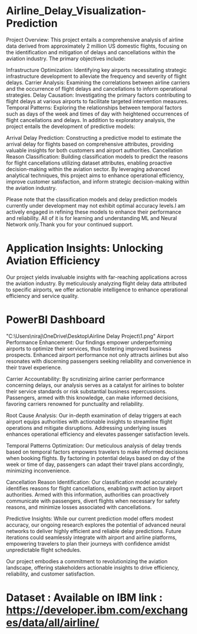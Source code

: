 # Airline_Delay_Visualization-Prediction
Project Overview:
This project entails a comprehensive analysis of airline data derived from approximately 2 million US domestic flights, focusing on the identification and mitigation of delays and cancellations within the aviation industry. The primary objectives include:

Infrastructure Optimization: Identifying key airports necessitating strategic infrastructure development to alleviate the frequency and severity of flight delays.
Carrier Analysis: Examining the correlations between airline carriers and the occurrence of flight delays and cancellations to inform operational strategies.
Delay Causation: Investigating the primary factors contributing to flight delays at various airports to facilitate targeted intervention measures.
Temporal Patterns: Exploring the relationships between temporal factors such as days of the week and times of day with heightened occurrences of flight cancellations and delays.
In addition to exploratory analysis, the project entails the development of predictive models:

Arrival Delay Prediction: Constructing a predictive model to estimate the arrival delay for flights based on comprehensive attributes, providing valuable insights for both customers and airport authorities.
Cancellation Reason Classification: Building classification models to predict the reasons for flight cancellations utilizing dataset attributes, enabling proactive decision-making within the aviation sector.
By leveraging advanced analytical techniques, this project aims to enhance operational efficiency, improve customer satisfaction, and inform strategic decision-making within the aviation industry.

Please note that the classification models and delay prediction models currently under development may not exhibit optimal accuracy levels.I am actively engaged in refining these models to enhance their performance and reliability. All of it is for learning and understanding ML and Neural Network only.Thank you for your continued support.

# Application Insights: Unlocking Aviation Efficiency

Our project yields invaluable insights with far-reaching applications across the aviation industry. By meticulously analyzing flight delay data attributed to specific airports, we offer actionable intelligence to enhance operational efficiency and service quality.

# PowerBI Dashboard
"C:\Users\niraj\OneDrive\Desktop\Airline Delay Project\1.png"
Airport Performance Enhancement: Our findings empower underperforming airports to optimize their services, thus fostering improved business prospects. Enhanced airport performance not only attracts airlines but also resonates with discerning passengers seeking reliability and convenience in their travel experience.

Carrier Accountability: By scrutinizing airline carrier performance concerning delays, our analysis serves as a catalyst for airlines to bolster their service standards or risk substantial business repercussions. Passengers, armed with this knowledge, can make informed decisions, favoring carriers renowned for punctuality and reliability.

Root Cause Analysis: Our in-depth examination of delay triggers at each airport equips authorities with actionable insights to streamline flight operations and mitigate disruptions. Addressing underlying issues enhances operational efficiency and elevates passenger satisfaction levels.

Temporal Patterns Optimization: Our meticulous analysis of delay trends based on temporal factors empowers travelers to make informed decisions when booking flights. By factoring in potential delays based on day of the week or time of day, passengers can adapt their travel plans accordingly, minimizing inconvenience.

Cancellation Reason Identification: Our classification model accurately identifies reasons for flight cancellations, enabling swift action by airport authorities. Armed with this information, authorities can proactively communicate with passengers, divert flights when necessary for safety reasons, and minimize losses associated with cancellations.

Predictive Insights: While our current prediction model offers modest accuracy, our ongoing research explores the potential of advanced neural networks to deliver highly efficient and reliable delay predictions. Future iterations could seamlessly integrate with airport and airline platforms, empowering travelers to plan their journeys with confidence amidst unpredictable flight schedules.

Our project embodies a commitment to revolutionizing the aviation landscape, offering stakeholders actionable insights to drive efficiency, reliability, and customer satisfaction.

# Dataset : Available on IBM link : https://developer.ibm.com/exchanges/data/all/airline/
